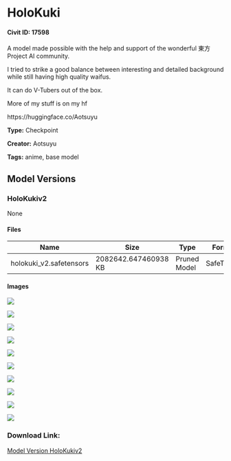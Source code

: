# HoloKuki

#### Civit ID: 17598

<p>A model made possible with the help and support of the wonderful 東方Project AI community.</p><p>I tried to strike a good balance between interesting and detailed background while still having high quality waifus.</p><p></p><p>It can do V-Tubers out of the box.</p><p></p><p>More of my stuff is on my hf</p><p>https://huggingface.co/Aotsuyu</p>

**Type:** Checkpoint

**Creator:** Aotsuyu

**Tags:** anime, base model

## Model Versions

### HoloKukiv2

None

#### Files

| Name | Size | Type | Format | Download Url | AutoV1 | AutoV2 | SHA256 | CRC32 | BLAKE3 |
| --- | --- | --- | --- | --- | --- | --- | --- | --- | --- |
| holokuki_v2.safetensors | 2082642.647460938 KB | Pruned Model | SafeTensor | https://civitai.com/api/download/models/20803 | DF009E23 | 1B43DF1916 | 1B43DF191627859ECB772B125E97846B559AE7B65AB9B14CBEAFF5DBF7E095DE | 168052B6 | E17789B814400BF41063B1E45BD1858916DE04F1090061093D1322B81DE57EF2 |

#### Images

<p><img src="https://image.civitai.com/xG1nkqKTMzGDvpLrqFT7WA/fefc9758-562a-4c9b-c0e3-1d465087ef00/width=450/220224.jpeg" /></p>

<p><img src="https://image.civitai.com/xG1nkqKTMzGDvpLrqFT7WA/5a9a8b68-dac3-40c4-0786-fab1d1372100/width=450/220223.jpeg" /></p>

<p><img src="https://image.civitai.com/xG1nkqKTMzGDvpLrqFT7WA/2a1c3a32-b9fe-4ecf-5233-da35bdf5d200/width=450/220222.jpeg" /></p>

<p><img src="https://image.civitai.com/xG1nkqKTMzGDvpLrqFT7WA/6af4ecd0-0bcc-4316-1af7-101bb0e62900/width=450/220221.jpeg" /></p>

<p><img src="https://image.civitai.com/xG1nkqKTMzGDvpLrqFT7WA/b3166d8c-0939-43ee-13e8-b25fbd8f3000/width=450/220219.jpeg" /></p>

<p><img src="https://image.civitai.com/xG1nkqKTMzGDvpLrqFT7WA/269d9944-3dec-4ac3-8edb-b76ee3289d00/width=450/220217.jpeg" /></p>

<p><img src="https://image.civitai.com/xG1nkqKTMzGDvpLrqFT7WA/8e291fd6-0e17-43fa-67a4-6c4c848f6f00/width=450/220214.jpeg" /></p>

<p><img src="https://image.civitai.com/xG1nkqKTMzGDvpLrqFT7WA/af4e4e0a-326f-404e-e491-b314a9574e00/width=450/220213.jpeg" /></p>

<p><img src="https://image.civitai.com/xG1nkqKTMzGDvpLrqFT7WA/7a2dc17d-eea6-48fd-ec23-975f97337f00/width=450/220212.jpeg" /></p>

<p><img src="https://image.civitai.com/xG1nkqKTMzGDvpLrqFT7WA/173d71bd-318e-4fa4-4b55-1ef236f01100/width=450/220220.jpeg" /></p>

### Download Link:

[Model Version HoloKukiv2](https://civitai.com/api/download/models/20803)

